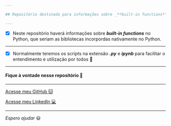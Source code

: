 ```yaml
---

## Repositório destinado para informações sobre _**built-in functions**_ no Python, que seriam funções incorpordas nativamente no Python.

---
```


- [x] Neste repositório haverá informações sobre _**built-in functions**_ no Python, que seriam as bibliotecas incorpordas nativamente no Python.

---

- [x] Normalmente teremos os scripts na extensão _**.py**_ e _**ipynb**_ para facilitar o entendimento e utilização por todos :vulcan_salute:

---

#### Fique à vontade nesse repositório :vulcan_salute:

---

[Acesse meu GitHub :cat:](https://github.com/Phelipe-Sempreboni)

[Acesse meu LinkedIn :computer:](https://www.linkedin.com/in/luiz-phelipe-utiama-sempreboni-319902169/)

---

_Espero ajudar_ :smiley:

